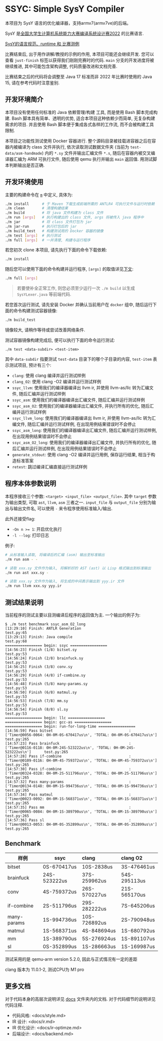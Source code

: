 # SSYC: Simple SysY Compiler

本项目为 SysY 语言的优化编译器，支持armv7(armv7ve)的后端。

SysY
是[全国大学生计算机系统能力大赛编译系统设计赛2022](https://compiler.educg.net/#/oldDetail?name=2022全国大学生计算机系统能力大赛编译系统设计赛)
的比赛语言.

[SysY的语言规范、runtime 和 比赛测例](https://gitlab.eduxiji.net/nscscc/compiler2022/-/tree/master)

比赛结束后, 出于用作讲解/教授的示例的作用, 本项目可能还会继续开发. 您可以查看 `just-finish`
标签以获得我们刚刚完赛时的代码. `main` 分支的开发进度将被继续推进, 其中可能包含架构调整, 代码质量改进和文档完善.

比赛结束之后的代码将会调整至 Java 17 标准而非 2022 年比赛时使用的 Java 15, 请在参考代码时注意鉴别.

## 开发环境简介

本项目没有使用任何标准的 Java 依赖管理/构建 工具, 而是使用 Bash 脚本完成构建. Bash 脚本具有简单、透明的优势,
适合本项目这种依赖少而简单, 无复杂构建需求的项目. 并且使用 Bash 脚本便于集成各式各样的工作流, 而不会被构建工具限制.

本项目之功能性测试使用 Docker 容器进行. 整个源码目录被挂载进容器之后在容器内被编译为 class 文件并执行,
依次读取测试数据文件夹 (当前为 `test-data/asm-handmade`) 内的 `*.sy` 文件并输出汇编文件 `*.s`, 随后在容器内被交叉编译器汇编为
ARM 可执行文件, 随后使用 qemu 执行并输出 `main` 返回值. 用测试脚本判断输出是否正确.

## 开发环境使用

主要的构建命令在 [`m`](m) 中定义, 具体为:

```bash
./m install      # 于 Maven 下载生成前端所需的 ANTLR4 可执行文件与运行时依赖
./m clean        # 清理构建结果
./m build        # 将 java 文件构建为 class 文件
./m run [args]   # 执行构建出的 class 文件, args 将被传入 java 程序中
./m jar          # 将 class 文件打包为 jar
./m jar-run      # 执行打包后的 jar
./m build_test   # 构建测试用的 Docker 容器的镜像
./m test [args]  # 执行测试
./m full [args]  # 一并清理, 构建与运行程序
```

若您初次 clone 本项目, 请先执行下面的命令下载依赖:

```bash
./m install
```

随后您可以使用下面的命令构建并运行程序, `[args]` 的取值详见[下文](#程序本体参数说明):

```bash
./m full [args]
```

> 若要使补全正常工作, 则您必须至少运行一次 `./m build` 以生成 `SysYLexer.java` 等前端代码.

若您首次运行测试, 请先安装 Docker 并确认当前用户在 `docker` 组中, 随后运行下面的命令构建测试容器镜像:

```bash
./m build_test
```

镜像较大, 请稍作等待或尝试改善网络条件.

测试容器镜像构建完成后, 便可以执行下面的命令运行测试:

```
./m test <data-subdir> <test-item>
```

其中 `data-subdir` 指要测试 `test-data` 目录下的哪个子目录的内容, `test-item` 表示测试项目, 预计有三个:

- `clang`: 使用 clang 编译并运行测试样例
- `clang_O2`: 使用 clang -O2 编译并运行测试样例
- `ssyc_llvm`: 使用我们的编译器编译出 llvm ir, 并使用 llvm-as/llc 转为汇编文件, 随后汇编并运行测试样例
- `ssyc_asm`: 使用我们的编译器编译出汇编文件, 随后汇编并运行测试样例
- `ssyc_asm_O2`: 使用我们的编译器编译出汇编文件, 并执行所有的优化, 随后汇编并运行测试样例
- `ssyc_llvm_long`: 使用我们的编译器编译出 llvm ir, 并使用 llvm-as/llc 转为汇编文件, 随后汇编并运行测试样例,
  在出现用例结果错误时不会停止
- `ssyc_asm_long`: 使用我们的编译器编译出汇编文件, 随后汇编并运行测试样例, 在出现用例结果错误时不会停止
- `ssyc_asm_O2_long`: 使用我们的编译器编译出汇编文件, 并执行所有的优化, 随后汇编并运行测试样例, 在出现用例结果错误时不会停止
- `generate_stdout`: 使用 clang -O2 编译并运行用例, 保存运行结果, 相当于构造标准答案
- `retest`: 跳过编译汇编直接运行测试样例

## 程序本体参数说明

本程序接收三个参数: `<target> <input_file> <output_file>`. 其中 `target` 参数为输出类型, 可取 `ast`, `llvm`, `asm`
三者之一. `input_file` 与 `output_file` 分别为输出与输出文件名, 可以使用 `-` 来令程序使用标准输入/输出.

此外还接受flag:

- `-On n >= 1`: 开启优化执行
- `-l --log`: 打印日志

例子:

```bash
# 从标准输入读取, 将编译后的汇编 (asm) 输出至标准输出
./m run asm - -

# 读取 xxx.sy 文件作为输入, 将解析好的 AST (ast) 以 Lisp 格式输出到标准输出
./m run ast xxx.sy -

# 读取 xxx.sy 文件作为输入, 将生成的中间表示输出到 yyy.ir 文件
./m run llvm xxx.sy yyy.ir
```

## 测试结果说明

当前程序的测试主要以目测编译后程序的返回值为主. 一个输出的例子为:

```
$ ./m test benchmark ssyc_asm_O2_long
[13:29:10] Finish: ANTLR Generation                                                                                                      test.py:65
[13:29:13] Finish: Java compile                                                                                                          test.py:68
================= begin: ssyc =================
[14:56:23] Finish (1/8) bitset.sy                                                                                                        test.py:53
[14:56:24] Finish (2/8) brainfuck.sy                                                                                                     test.py:53
[14:56:25] Finish (3/8) conv.sy                                                                                                          test.py:53
[14:56:29] Finish (4/8) if-combine.sy                                                                                                    test.py:53
[14:56:48] Finish (5/8) many-params.sy                                                                                                   test.py:53
[14:56:50] Finish (6/8) matmul.sy                                                                                                        test.py:53
[14:56:53] Finish (7/8) mm.sy                                                                                                            test.py:53
[14:56:54] Finish (8/8) sl.sy                                                                                                            test.py:53
================= begin: llc =================
================= begin: gcc-as =================
================= begin: run-for-long-time =================
[14:56:59] Pass bitset                                   : ['Timer@0056-0064: 0H-0M-0S-670417us\n', 'TOTAL: 0H-0M-0S-670417us\n']        test.py:265
[14:57:23] Pass brainfuck                                : ['Timer@0116-0118: 0H-0M-24S-523222us\n', 'TOTAL: 0H-0M-24S-523222us\n']      test.py:265
[14:57:28] Pass if-combine                               : ['Timer@0109-0116: 0H-0M-4S-759372us\n', 'TOTAL: 0H-0M-4S-759372us\n']        test.py:265
[14:57:30] Pass if-combine                               : ['Timer@0324-0328: 0H-0M-2S-511796us\n', 'TOTAL: 0H-0M-2S-511796us\n']        test.py:265
[14:57:32] Pass many-params                              : ['Timer@0134-0148: 0H-0M-1S-994736us\n', 'TOTAL: 0H-0M-1S-994736us\n']        test.py:265
[14:57:34] Pass matmul                                   : ['Timer@0023-0092: 0H-0M-1S-568371us\n', 'TOTAL: 0H-0M-1S-568371us\n']        test.py:265
[14:57:35] Pass mm                                       : ['Timer@0065-0084: 0H-0M-1S-389790us\n', 'TOTAL: 0H-0M-1S-389790us\n']        test.py:265
[14:57:36] Pass sl                                       : ['Timer@0013-0053: 0H-0M-0S-352899us\n', 'TOTAL: 0H-0M-0S-352899us\n']        test.py:265
```

## Benchmark

| 样例          | ssyc         | clang        | clang O2     |
|-------------|--------------|:-------------|:-------------|
| bitset      | 0S-670417us  | 10S-2838us   | 3S-476461us  |
| brainfuck   | 24S-523222us | 37S-259962us | 54S-295113us |
| conv        | 4S-759372us  | 26S-570227us | 21S-565170us |
| if-combine  | 2S-511796us  | 29S-282222us | 7S-645206us  |
| many-params | 1S-994736us  | 10S-726892us | 2S-790948us  |
| matmul      | 1S-568371us  | 4S-848694us  | 1S-680792us  |
| mm          | 1S-389790us  | 5S-276924us  | 1S-891107us  |
| sl          | 0S-352899us  | 1S-286663us  | 1S-169987us  |

测试采用的是 qemu-arm version 5.2.0, 因此与正式情况有一定的差距

clang 版本为 11.0.1-2, 测试CPU为 M1 pro

## 更多文档

对于代码本身的高层次说明详见 [docs](docs/) 文件夹内的文档. 对于代码细节的说明详见代码注释.

- 代码风格: <docs/style.md>
- IR 设计: <docs/ir.md>
- IR 优化设计: <docs/ir-optimze.md>
- 后端设计: <docs/backend.md>